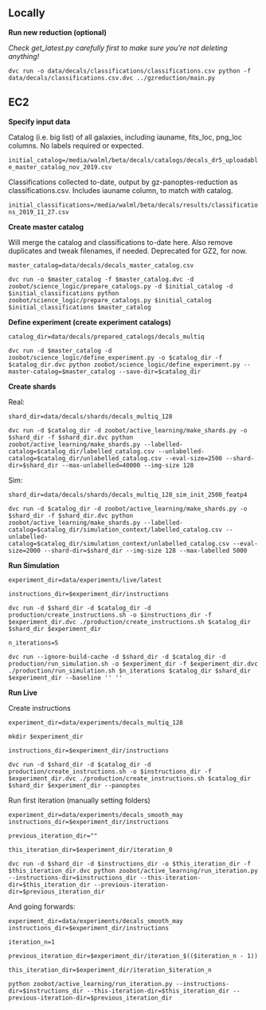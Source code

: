 
## Locally

**Run new reduction (optional)**

*Check get_latest.py carefully first to make sure you're not deleting anything!*

`dvc run -o data/decals/classifications/classifications.csv python -f data/decals/classifications.csv.dvc ../gzreduction/main.py`

<!-- `dvc push -r s3 data/decals/classifications.dvc` -->

## EC2

<!-- `shard_dir=data/decals/shards/decals_weak_bars_sim` -->
<!-- `question=bar` -->
<!-- `catalog_dir=data/decals/prepared_catalogs/decals_weak_bars_launch`
`shard_dir=data/decals/shards/decals_weak_bars_launch`
`experiment_dir=data/experiments/simulation/decals_weak_bars_launch_test` -->

**Specify input data**

Catalog (i.e. big list) of all galaxies, including iauname, fits_loc, png_loc columns. No labels required or expected.

`initial_catalog=/media/walml/beta/decals/catalogs/decals_dr5_uploadable_master_catalog_nov_2019.csv`

Classifications collected to-date, output by gz-panoptes-reduction as classifications.csv. Includes iauname column, to match with catalog.

`initial_classifications=/media/walml/beta/decals/results/classifications_2019_11_27.csv`

**Create master catalog**

Will merge the catalog and classifications to-date here. Also remove duplicates and tweak filenames, if needed. Deprecated for GZ2, for now.

`master_catalog=data/decals/decals_master_catalog.csv`

`dvc run -o $master_catalog -f $master_catalog.dvc -d zoobot/science_logic/prepare_catalogs.py -d $initial_catalog -d $initial_classifications python zoobot/science_logic/prepare_catalogs.py $initial_catalog $initial_classifications $master_catalog`


**Define experiment (create experiment catalogs)**

`catalog_dir=data/decals/prepared_catalogs/decals_multiq`

`dvc run -d $master_catalog -d zoobot/science_logic/define_experiment.py -o $catalog_dir -f $catalog_dir.dvc python zoobot/science_logic/define_experiment.py --master-catalog=$master_catalog --save-dir=$catalog_dir`

**Create shards**

Real:

`shard_dir=data/decals/shards/decals_multiq_128`

`dvc run -d $catalog_dir -d zoobot/active_learning/make_shards.py -o $shard_dir -f $shard_dir.dvc python zoobot/active_learning/make_shards.py --labelled-catalog=$catalog_dir/labelled_catalog.csv --unlabelled-catalog=$catalog_dir/unlabelled_catalog.csv --eval-size=2500 --shard-dir=$shard_dir --max-unlabelled=40000 --img-size 128`

Sim:

`shard_dir=data/decals/shards/decals_multiq_128_sim_init_2500_featp4`

`dvc run -d $catalog_dir -d zoobot/active_learning/make_shards.py -o $shard_dir -f $shard_dir.dvc python zoobot/active_learning/make_shards.py --labelled-catalog=$catalog_dir/simulation_context/labelled_catalog.csv --unlabelled-catalog=$catalog_dir/simulation_context/unlabelled_catalog.csv --eval-size=2000 --shard-dir=$shard_dir --img-size 128 --max-labelled 5000`

**Run Simulation**

`experiment_dir=data/experiments/live/latest`

`instructions_dir=$experiment_dir/instructions`

`dvc run -d $shard_dir -d $catalog_dir -d production/create_instructions.sh -o $instructions_dir -f $experiment_dir.dvc ./production/create_instructions.sh $catalog_dir $shard_dir $experiment_dir`

`n_iterations=5`

`dvc run --ignore-build-cache -d $shard_dir -d $catalog_dir -d production/run_simulation.sh -o $experiment_dir -f $experiment_dir.dvc ./production/run_simulation.sh $n_iterations $catalog_dir $shard_dir $experiment_dir --baseline '' ''`

**Run Live**

Create instructions

`experiment_dir=data/experiments/decals_multiq_128`

`mkdir $experiment_dir`

`instructions_dir=$experiment_dir/instructions`

`dvc run -d $shard_dir -d $catalog_dir -d production/create_instructions.sh -o $instructions_dir -f $experiment_dir.dvc ./production/create_instructions.sh $catalog_dir $shard_dir $experiment_dir --panoptes`
<!-- add --test for test mode, --panoptes for real oracle/uploads -->

Run first iteration (manually setting folders)

`experiment_dir=data/experiments/decals_smooth_may`
`instructions_dir=$experiment_dir/instructions`

`previous_iteration_dir=""`

`this_iteration_dir=$experiment_dir/iteration_0`
<!-- 
`dvc run -d production/run_iteration.sh -d $instructions_dir -o $this_iteration_dir -f $this_iteration_dir.dvc ./production/run_iteration.sh  $experiment_dir $instructions_dir $previous_iteration $this_iteration "--test"` -->

`dvc run -d $shard_dir -d $instructions_dir -o $this_iteration_dir -f $this_iteration_dir.dvc python zoobot/active_learning/run_iteration.py --instructions-dir=$instructions_dir --this-iteration-dir=$this_iteration_dir --previous-iteration-dir=$previous_iteration_dir`

And going forwards:

`experiment_dir=data/experiments/decals_smooth_may`
`instructions_dir=$experiment_dir/instructions`
<!-- this does need to be defined! -->

`iteration_n=1`

`previous_iteration_dir=$experiment_dir/iteration_$(($iteration_n - 1))`
<!-- bash uses this syntax to evaluate in math context -->

`this_iteration_dir=$experiment_dir/iteration_$iteration_n`

`python zoobot/active_learning/run_iteration.py --instructions-dir=$instructions_dir --this-iteration-dir=$this_iteration_dir --previous-iteration-dir=$previous_iteration_dir`